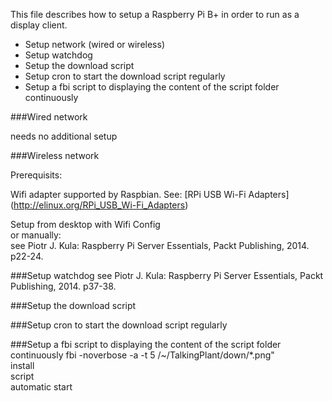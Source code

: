 This file describes how to setup a Raspberry Pi B+ in order to run as a display client.

- Setup network (wired or wireless)
- Setup watchdog
- Setup the download script
- Setup cron to start the download script regularly
- Setup a fbi script to displaying the content of the script folder continuously

###Wired network

needs no additional setup

###Wireless network

Prerequisits:

Wifi adapter supported by Raspbian. See: [RPi USB Wi-Fi Adapters] (http://elinux.org/RPi_USB_Wi-Fi_Adapters)

Setup from desktop with Wifi Config  
or manually:  
see Piotr J. Kula: Raspberry Pi Server Essentials, Packt Publishing, 2014. p22-24.

###Setup watchdog
see Piotr J. Kula: Raspberry Pi Server Essentials, Packt Publishing, 2014. p37-38.

###Setup the download script

###Setup cron to start the download script regularly

###Setup a fbi script to displaying the content of the script folder continuously
fbi -noverbose -a -t 5 /~/TalkingPlant/down/\*.png"  
install  
script  
automatic start  
